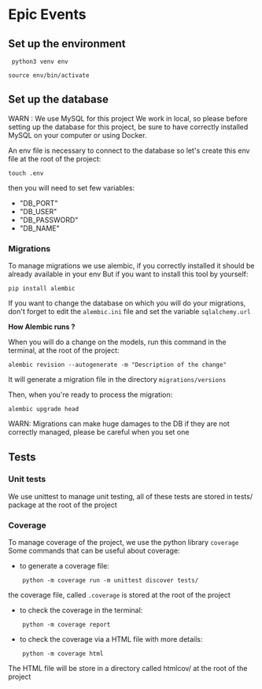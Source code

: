 # Epic Events

## Set up the environment

```shell
 python3 venv env
```
```shell
source env/bin/activate
``` 

## Set up the database

WARN : We use MySQL for this project
We work in local, so please before setting up the database for this project, be sure to have correctly installed MySQL
on your computer or using Docker.

An env file is necessary to connect to the database so let's create this env file at the root of the project:
```shell
touch .env
```

then you will need to set few variables:
- "DB_PORT" 
- "DB_USER"
- "DB_PASSWORD"
- "DB_NAME"

### Migrations

To manage migrations we use alembic, if you correctly installed it should be already available in your env
But if you want to install this tool by yourself: 
```shell
pip install alembic
```
If you want to change the database on which you will do your migrations, don't forget to edit the `alembic.ini` file 
and set the variable `sqlalchemy.url`

**How Alembic runs ?**

When you will do a change on the models, run this command in the terminal, at the root of the project:
```shell
alembic revision --autogenerate -m "Description of the change"
```

It will generate a migration file in the directory `migrations/versions`

Then, when you're ready to process the migration:
```shell
alembic upgrade head
```

WARN: Migrations can make huge damages to the DB if they are not correctly managed, please be careful when you set one

## Tests

### Unit tests
We use unittest to manage unit testing, all of these tests are stored in tests/ package at the root of the project

### Coverage
To manage coverage of the project, we use the python library `coverage`
Some commands that can be useful about coverage: 

- to generate a coverage file:
```shell
    python -m coverage run -m unittest discover tests/
```
the coverage file, called `.coverage` is stored at the root of the project

- to check the coverage in the terminal:
```shell
    python -m coverage report
```

- to check the coverage via a HTML file with more details:
```shell
    python -m coverage html
```
The HTML file will be store in a directory called htmlcov/ at the root of the project